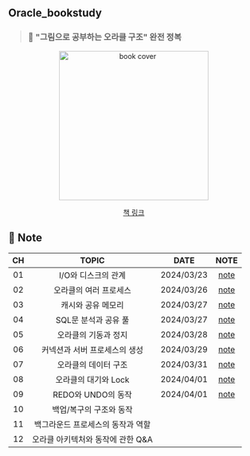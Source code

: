 ## Oracle_bookstudy


> ### 📕 "그림으로 공부하는 오라클 구조" 완전 정복

<div align="center">
  <img src="https://image.yes24.com/goods/89595788/XL" alt="book cover" width="300"/>
  <br>
  
  [책 링크](https://www.yes24.com/Product/Goods/89595788)
</div>

## 🎊 Note

<div align="center">
  
|CH|TOPIC|DATE|NOTE|
| :--------: | :-----------:|:---------------------------------------: |:------:|
|01| I/O와 디스크의 관계|2024/03/23|[note](https://github.com/ChoiSeEun/Oracle_bookstudy/blob/main/Chapter%2001/Chapter01.%20IO%EC%99%80%20%EB%94%94%EC%8A%A4%ED%81%AC%EC%9D%98%20%EA%B4%80%EA%B3%84.md)
|02| 오라클의 여러 프로세스|2024/03/26|[note](https://github.com/ChoiSeEun/Oracle_bookstudy/blob/main/Chapter%2002/Chapter02.%20%EC%98%A4%EB%9D%BC%ED%81%B4%EC%9D%98%20%EC%97%AC%EB%9F%AC%20%ED%94%84%EB%A1%9C%EC%84%B8%EC%8A%A4.md)
|03| 캐시와 공유 메모리|2024/03/27|[note](https://github.com/ChoiSeEun/Oracle_bookstudy/blob/main/Chapter%2003/Chapter03.%20%EC%BA%90%EC%8B%9C%EC%99%80%20%EA%B3%B5%EC%9C%A0%20%EB%A9%94%EB%AA%A8%EB%A6%AC.md)
|04| SQL문 분석과 공유 풀|2024/03/27|[note](https://github.com/ChoiSeEun/Oracle_bookstudy/blob/main/Chapter%2004/Chapter04.%20SQL%EB%AC%B8%20%EB%B6%84%EC%84%9D%EA%B3%BC%20%EA%B3%B5%EC%9C%A0%20%ED%92%80.md)
|05| 오라클의 기동과 정지|2024/03/28|[note](https://github.com/ChoiSeEun/Oracle_bookstudy/blob/main/Chapter%2005/Chapter05.%20%EC%98%A4%EB%9D%BC%ED%81%B4%EC%9D%98%20%EA%B8%B0%EB%8F%99%EA%B3%BC%20%EC%A0%95%EC%A7%80.md)
|06| 커넥션과 서버 프로세스의 생성|2024/03/29|[note](https://github.com/ChoiSeEun/Oracle_bookstudy/blob/main/Chapter%2006/Chapter06.%20%EC%BB%A4%EB%84%A5%EC%85%98%EA%B3%BC%20%EC%84%9C%EB%B2%84%20%ED%94%84%EB%A1%9C%EC%84%B8%EC%8A%A4%EC%9D%98%20%EC%83%9D%EC%84%B1.md)
|07| 오라클의 데이터 구조|2024/03/31|[note](https://github.com/ChoiSeEun/Oracle_bookstudy/blob/main/Chapter%2007/Chapter07.%20%EC%98%A4%EB%9D%BC%ED%81%B4%EC%9D%98%20%EB%8D%B0%EC%9D%B4%ED%84%B0%20%EA%B5%AC%EC%A1%B0.md)
|08| 오라클의 대기와 Lock|2024/04/01|[note](https://github.com/ChoiSeEun/Oracle_bookstudy/blob/main/Chapter%2008/Chapter08.%20%EC%98%A4%EB%9D%BC%ED%81%B4%EC%9D%98%20%EB%8C%80%EA%B8%B0%EC%99%80%20LOCK.md)
|09| REDO와 UNDO의 동작|2024/04/01|[note](https://github.com/ChoiSeEun/Oracle_bookstudy/blob/main/Chapter%2009/Chapter09.%20REDO%EC%99%80%20UNDO%EC%9D%98%20%EB%8F%99%EC%9E%91.md)
|10| 백업/복구의 구조와 동작||
|11| 백그라운드 프로세스의 동작과 역할||
|12| 오라클 아키텍처와 동작에 관한 Q&A||

</div>
